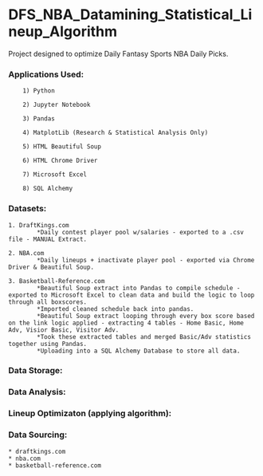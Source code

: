 # DFS_NBA_Datamining_Statistical_Lineup_Algorithm

Project designed to optimize Daily Fantasy Sports NBA Daily Picks.

### Applications Used: 

        1) Python
      
        2) Jupyter Notebook
        
        3) Pandas
        
        4) MatplotLib (Research & Statistical Analysis Only)
        
        5) HTML Beautiful Soup
        
        6) HTML Chrome Driver
        
        7) Microsoft Excel
        
        8) SQL Alchemy 

### Datasets:
    1. DraftKings.com 
            *Daily contest player pool w/salaries - exported to a .csv file - MANUAL Extract.
            
    2. NBA.com 
            *Daily lineups + inactivate player pool - exported via Chrome Driver & Beautiful Soup.
            
    3. Basketball-Reference.com
            *Beautiful Soup extract into Pandas to compile schedule - exported to Microsoft Excel to clean data and build the logic to loop through all boxscores.
            *Imported cleaned schedule back into pandas.
            *Beautiful Soup extract looping through every box score based on the link logic applied - extracting 4 tables - Home Basic, Home Adv, Visior Basic, Visitor Adv.
            *Took these extracted tables and merged Basic/Adv statistics together using Pandas.
            *Uploading into a SQL Alchemy Database to store all data.

### Data Storage:

### Data Analysis:

### Lineup Optimizaton (applying algorithm):

### Data Sourcing:
    * draftkings.com
    * nba.com
    * basketball-reference.com
